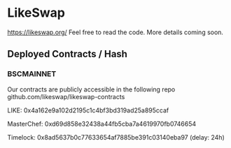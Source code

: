 # LikeSwap

https://likeswap.org/ Feel free to read the code. More details coming soon.

## Deployed Contracts / Hash

### BSCMAINNET

Our contracts are publicly accessible in the following repo github.com/likeswap/likeswap-contracts

LIKE: 0x4a162e9a102d2195c1c4bf3bd319ad25a895ccaf

MasterChef: 0xd69d858e32438a44fb5cba7a4619970fb0746654

Timelock: 0x8ad5637b0c77633654af7885be391c03140eba97 (delay: 24h)
